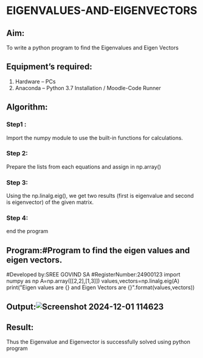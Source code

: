 # EIGENVALUES-AND-EIGENVECTORS
## Aim:
To write a python program to find the Eigenvalues and Eigen Vectors
## Equipment’s required:
1. 	Hardware – PCs
2. 	Anaconda – Python 3.7 Installation / Moodle-Code Runner
## Algorithm:
### Step1 : 
Import the numpy module to use the built-in functions for calculations.
### Step 2: 
Prepare the lists from each equations and assign in np.array()
### Step 3: 
Using the np.linalg.eig(),  we get two results (first is eigenvalue and second is eigenvector) of the given matrix.
### Step 4: 
end the program

## Program:#Program to find the eigen values and eigen vectors.
#Developed by:SREE GOVIND SA
#RegisterNumber:24900123
import numpy as np
A=np.array([[2,2],[1,3]])
values,vectors=np.linalg.eig(A)
print("Eigen values are {} and Eigen Vectors are {}".format(values,vectors))

## Output:![Screenshot 2024-12-01 114623](https://github.com/user-attachments/assets/406573a3-9d1e-40b7-a7da-e1740a018e19)

## Result:
Thus the Eigenvalue and Eigenvector is successfully solved using python program
